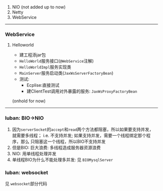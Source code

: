 1. NIO (not added up to now)
2. Netty
3. WebService

---

### WebService

1. Helloworld
    - 建工程添jar包
    - `HelloWorld`服务接口(`@WebService`注解)
    - `HelloWorldImpl`服务实现类
    - `MainServer`服务启动类(`JaxWsServerFactoryBean`)
    - 测试: 
        - Ecplise:直接测试
        - 建ClientTest调用对外暴露的服务: `JaxWsProxyFactoryBean`
        
    (onhold for now)
    
---

### luban: BIO->NIO

1. 因为`serverSocket`的`accept`和`read`两个方法都阻塞，所以如果要支持并发，
就需要多线程； i.e. 不支持并发; 如果支持并发，需要一个线程绑定那个程序，那么
只阻塞这一个线程，所以BIO不支持并发
2. 但是BIO: 巨大浪费: 多线程造成服务器资源浪费
3. NIO: 用单线程处理并发
4. 单线程BIO为什么不能处理多并发: 见 `BIOMysqlServer`

### luban: websocket

见 `websocket`部分代码


